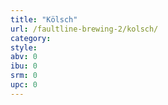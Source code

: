 ```yaml
---
title: "Kölsch"
url: /faultline-brewing-2/kolsch/
category: 
style: 
abv: 0
ibu: 0
srm: 0
upc: 0
---
```


